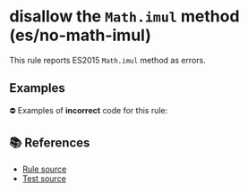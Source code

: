 # disallow the `Math.imul` method (es/no-math-imul)

This rule reports ES2015 `Math.imul` method as errors.

## Examples

⛔ Examples of **incorrect** code for this rule:

<eslint-playground type="bad" code="/*eslint es/no-math-imul: error */
const n = Math.imul(value)
" />

## 📚 References

- [Rule source](https://github.com/mysticatea/eslint-plugin-es/blob/v1.4.0/lib/rules/no-math-imul.js)
- [Test source](https://github.com/mysticatea/eslint-plugin-es/blob/v1.4.0/tests/lib/rules/no-math-imul.js)
